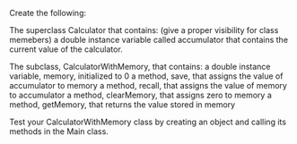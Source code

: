 Create the following:

The superclass Calculator that contains:
(give a proper visibility for class memebers)
a double instance variable called accumulator that contains the current value of the calculator.

The subclass, CalculatorWithMemory, that contains:
a double instance variable, memory, initialized to 0
a method, save, that assigns the value of accumulator to memory
a method, recall, that assigns the value of memory to accumulator
a method, clearMemory, that assigns zero to memory
a method, getMemory, that returns the value stored in memory

Test your CalculatorWithMemory class by creating an object and calling its methods in the Main class.